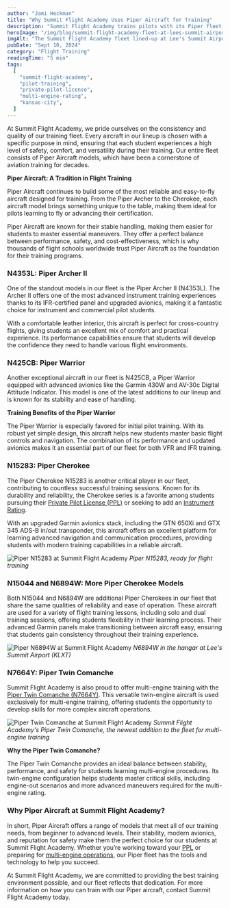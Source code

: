 ```yaml
---
author: "Jami Heckman"
title: "Why Summit Flight Academy Uses Piper Aircraft for Training"
description: "Summit Flight Academy trains pilots with its Piper fleet, including Archer, Warrior, Cherokee, and Twin Comanche models. Learn more about why these aircraft are ideal for training pilots at every level."
heroImage: "/img/blog/summit-flight-academy-fleet-at-lees-summit-airport.webp"
imgAlt: "The Summit Flight Academy fleet lined-up at Lee's Summit Airport in Kansas City for flight lessons."
pubDate: "Sept 10, 2024"
category: "Flight Training"
readingTime: "5 min"
tags:
  [
    "summit-flight-academy",
    "pilot-training",
    "private-pilot-license",
    "multi-engine-rating",
    "kansas-city",
  ]
---
```


At Summit Flight Academy, we pride ourselves on the consistency and quality of our training fleet. Every aircraft in our lineup is chosen with a specific purpose in mind, ensuring that each student experiences a high level of safety, comfort, and versatility during their training. Our entire fleet consists of Piper Aircraft models, which have been a cornerstone of aviation training for decades.

**Piper Aircraft: A Tradition in Flight Training**

Piper Aircraft continues to build some of the most reliable and easy-to-fly aircraft designed for training. From the Piper Archer to the Cherokee, each aircraft model brings something unique to the table, making them ideal for pilots learning to fly or advancing their certification.

Piper Aircraft are known for their stable handling, making them easier for students to master essential maneuvers. They offer a perfect balance between performance, safety, and cost-effectiveness, which is why thousands of flight schools worldwide trust Piper Aircraft as the foundation for their training programs.

### N4353L: Piper Archer II

One of the standout models in our fleet is the Piper Archer II (N4353L). The Archer II offers one of the most advanced instrument training experiences thanks to its IFR-certified panel and upgraded avionics, making it a fantastic choice for instrument and commercial pilot students.

With a comfortable leather interior, this aircraft is perfect for cross-country flights, giving students an excellent mix of comfort and practical experience. Its performance capabilities ensure that students will develop the confidence they need to handle various flight environments.

### N425CB: Piper Warrior

Another exceptional aircraft in our fleet is N425CB, a Piper Warrior equipped with advanced avionics like the Garmin 430W and AV-30c Digital Attitude Indicator. This model is one of the latest additions to our lineup and is known for its stability and ease of handling.

**Training Benefits of the Piper Warrior**

The Piper Warrior is especially favored for initial pilot training. With its robust yet simple design, this aircraft helps new students master basic flight controls and navigation. The combination of its performance and updated avionics makes it an essential part of our fleet for both VFR and IFR training.

### N15283: Piper Cherokee

The Piper Cherokee N15283 is another critical player in our fleet, contributing to countless successful training sessions. Known for its durability and reliability, the Cherokee series is a favorite among students pursuing their [Private Pilot License (PPL)](https://www.summitflightacademy.com/flight-programs/private-pilot-training/) or seeking to add an [Instrument Rating](https://www.summitflightacademy.com/flight-programs/private-pilot-instrument-bundle/).

With an upgraded Garmin avionics stack, including the GTN 650Xi and GTX 345 ADS-B in/out transponder, this aircraft offers an excellent platform for learning advanced navigation and communication procedures, providing students with modern training capabilities in a reliable aircraft.

![Piper N15283 at Summit Flight Academy](/img/blog/piper-n15283-summit-flight.webp)
_Piper N15283, ready for flight training_

### N15044 and N6894W: More Piper Cherokee Models

Both N15044 and N6894W are additional Piper Cherokees in our fleet that share the same qualities of reliability and ease of operation. These aircraft are used for a variety of flight training lessons, including solo and dual training sessions, offering students flexibility in their learning process. Their advanced Garmin panels make transitioning between aircraft easy, ensuring that students gain consistency throughout their training experience.

![Piper N6894W at Summit Flight Academy](/img/blog/piper-aircraft-at-summit-flight-academy-kansas-city-mo.webp)
_N6894W in the hangar at Lee's Summit Airport (KLXT)_

### N7664Y: Piper Twin Comanche

Summit Flight Academy is also proud to offer multi-engine training with the [Piper Twin Comanche (N7664Y)](https://www.summitflightacademy.com/flight-programs/multi-engine-rating/). This versatile twin-engine aircraft is used exclusively for multi-engine training, offering students the opportunity to develop skills for more complex aircraft operations.

![Piper Twin Comanche at Summit Flight Academy](/img/blog/front-shot-of-N7664Y-Piper-Twin-Comanche-SFA.webp)
_Summit Flight Academy's Piper Twin Comanche, the newest addition to the fleet for multi-engine training_

**Why the Piper Twin Comanche?**

The Piper Twin Comanche provides an ideal balance between stability, performance, and safety for students learning multi-engine procedures. Its twin-engine configuration helps students master critical skills, including engine-out scenarios and more advanced maneuvers required for the multi-engine rating.

### Why Piper Aircraft at Summit Flight Academy?

In short, Piper Aircraft offers a range of models that meet all of our training needs, from beginner to advanced levels. Their stability, modern avionics, and reputation for safety make them the perfect choice for our students at Summit Flight Academy. Whether you’re working toward your [PPL](https://www.summitflightacademy.com/flight-programs/private-pilot-training/) or preparing for [multi-engine operations](https://www.summitflightacademy.com/flight-programs/multi-engine-rating/), our Piper fleet has the tools and technology to help you succeed.

At Summit Flight Academy, we are committed to providing the best training environment possible, and our fleet reflects that dedication. For more information on how you can train with our Piper aircraft, contact Summit Flight Academy today.
